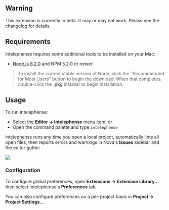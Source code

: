 <!--
👋 Hello! As Nova users browse the extensions library, a good README can help them understand what your extension does, how it works, and what setup or configuration it may require.

Not every extension will need every item described below. Use your best judgement when deciding which parts to keep to provide the best experience for your new users.

💡 Quick Tip! As you edit this README template, you can preview your changes by selecting **Extensions → Activate Project as Extension**, opening the Extension Library, and selecting "intelephense" in the sidebar.

Let's get started!
-->

<!--
🎈 Include a brief description of the features your extension provides. For example:
-->

<!-- **intelephense** provides deep integration with **An Important Language**, including the most important feature, something that's really helpful, and _a little-known secret!_ -->

<!--
🎈 It can also be helpful to include a screenshot or GIF showing your extension in action:
-->

<!-- ![](https://nova.app/images/en/dark/editor.png) -->

## Warning

This extension is currently in beta. It may or may not work. Please see the
  changelog for details.

## Requirements

<!--
🎈 If your extension depends on external processes or tools that users will need to have, it's helpful to list those and provide links to their installers:
-->

intelephense requires some additional tools to be installed on your Mac:

- [Node.js 8.2.0](https://nodejs.org) and NPM 5.2.0 or newer

<!--
✨ Providing tips, tricks, or other guides for installing or configuring external dependencies can go a long way toward helping your users have a good setup experience:
-->

> To install the current stable version of Node, click the "Recommended for Most Users" button to begin the download. When that completes, double-click the **.pkg** installer to begin installation.

## Usage

<!--
🎈 If your extension provides features that are invoked manually, consider describing those options for users:
-->

To run intelephense:

- Select the **Editor → intelephense** menu item; or
- Open the command palette and type `intelephense`

<!--
🎈 Alternatively, if your extension runs automatically (as in the case of a validator), consider showing users what they can expect to see:
-->

intelephense runs any time you open a local project, automatically lints all open files, then reports errors and warnings in Nova's **Issues** sidebar and the editor gutter:

![](https://nova.app/images/en/dark/tools/sidebars.png)

### Configuration

<!--
🎈 If your extension offers global- or workspace-scoped preferences, consider pointing users toward those settings. For example:
-->

To configure global preferences, open **Extensions → Extension Library...** then select intelephense's **Preferences** tab.

You can also configure preferences on a per-project basis in **Project → Project Settings...**

<!--
👋 That's it! Happy developing!

P.S. If you'd like, you can remove these comments before submitting your extension 😉
-->
